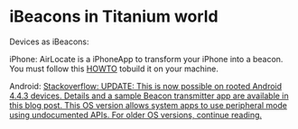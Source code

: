 iBeacons in Titanium world
==========================

Devices as iBeacons:

iPhone:
AirLocate is a iPhoneApp to transform your iPhone into a beacon. You must follow this [HOWTO](https://github.com/AppWerft/iBeacontest/blob/master/How-to-Configure-your-iPhone-as-an-iBeacon-Transmitter.pdf?raw=true) tobuild it on your machine.

Android:
[Stackoverflow: UPDATE: This is now possible on rooted Android 4.4.3 devices. Details and a sample Beacon transmitter app are available in this blog post. This OS version allows system apps to use peripheral mode using undocumented APIs. For older OS versions, continue reading.](http://stackoverflow.com/questions/19602913/can-an-android-device-act-as-an-ibeacon)